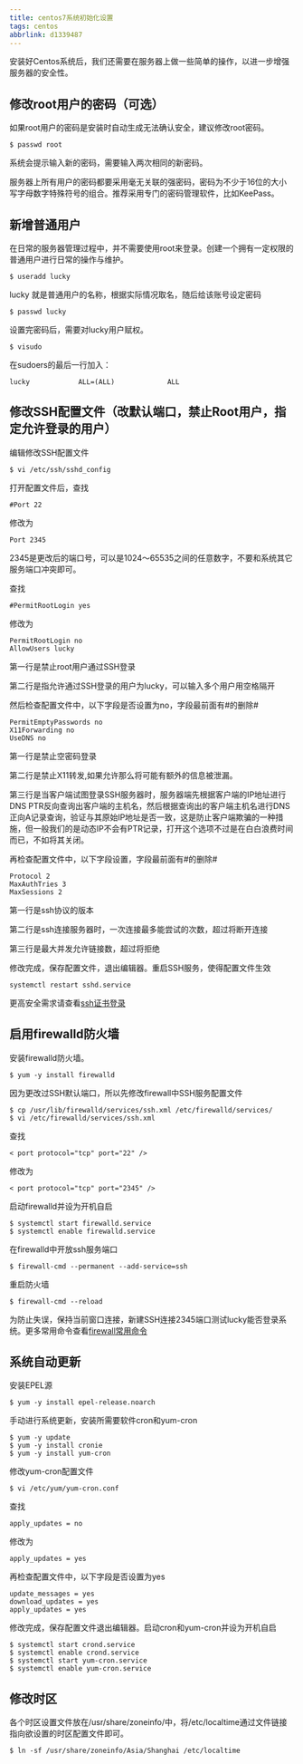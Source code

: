 ```yaml
---
title: centos7系统初始化设置
tags: centos
abbrlink: d1339487
---
```


安装好Centos系统后，我们还需要在服务器上做一些简单的操作，以进一步增强服务器的安全性。

## 修改root用户的密码（可选）

如果root用户的密码是安装时自动生成无法确认安全，建议修改root密码。

````shell
$ passwd root
````

系统会提示输入新的密码，需要输入两次相同的新密码。

服务器上所有用户的密码都要采用毫无关联的强密码，密码为不少于16位的大小写字母数字特殊符号的组合。推荐采用专门的密码管理软件，比如KeePass。

<!-- more -->

## 新增普通用户

在日常的服务器管理过程中，并不需要使用root来登录。创建一个拥有一定权限的普通用户进行日常的操作与维护。

```shell
$ useradd lucky
```

lucky 就是普通用户的名称，根据实际情况取名，随后给该账号设定密码

```shell
$ passwd lucky
```

设置完密码后，需要对lucky用户赋权。

```shell
$ visudo
```

在sudoers的最后一行加入：

```shell
lucky            ALL=(ALL)             ALL
```

## 修改SSH配置文件（改默认端口，禁止Root用户，指定允许登录的用户）

编辑修改SSH配置文件

```shell
$ vi /etc/ssh/sshd_config
```

打开配置文件后，查找

```shell
#Port 22
```

修改为

```shell
Port 2345
```

2345是更改后的端口号，可以是1024～65535之间的任意数字，不要和系统其它服务端口冲突即可。

查找

```shell
#PermitRootLogin yes
```

修改为

```shell
PermitRootLogin no
AllowUsers lucky
```

第一行是禁止root用户通过SSH登录

第二行是指允许通过SSH登录的用户为lucky，可以输入多个用户用空格隔开

然后检查配置文件中，以下字段是否设置为no，字段最前面有#的删除#

```shell
PermitEmptyPasswords no
X11Forwarding no
UseDNS no
```

第一行是禁止空密码登录

第二行是禁止X11转发,如果允许那么将可能有额外的信息被泄漏。

第三行是当客户端试图登录SSH服务器时，服务器端先根据客户端的IP地址进行DNS PTR反向查询出客户端的主机名，然后根据查询出的客户端主机名进行DNS正向A记录查询，验证与其原始IP地址是否一致，这是防止客户端欺骗的一种措施，但一般我们的是动态IP不会有PTR记录，打开这个选项不过是在白白浪费时间而已，不如将其关闭。

再检查配置文件中，以下字段设置，字段最前面有#的删除#

```shell
Protocol 2
MaxAuthTries 3
MaxSessions 2
```

第一行是ssh协议的版本

第二行是ssh连接服务器时，一次连接最多能尝试的次数，超过将断开连接

第三行是最大并发允许链接数，超过将拒绝

修改完成，保存配置文件，退出编辑器。重启SSH服务，使得配置文件生效

```shell
systemctl restart sshd.service
```

更高安全需求请查看[ssh证书登录](/posts/cecc8cb2/)

## 启用firewalld防火墙

安装firewalld防火墙。

```shell
$ yum -y install firewalld
```

因为更改过SSH默认端口，所以先修改firewall中SSH服务配置文件

```shell
$ cp /usr/lib/firewalld/services/ssh.xml /etc/firewalld/services/
$ vi /etc/firewalld/services/ssh.xml
```

查找

```shell
< port protocol="tcp" port="22" />
```

修改为

```shell
< port protocol="tcp" port="2345" />
```

启动firewalld并设为开机自启

```shell
$ systemctl start firewalld.service
$ systemctl enable firewalld.service
```

在firewalld中开放ssh服务端口

```shell
$ firewall-cmd --permanent --add-service=ssh
```

重启防火墙

```shell
$ firewall-cmd --reload
```

为防止失误，保持当前窗口连接，新建SSH连接2345端口测试lucky能否登录系统。更多常用命令查看[firewall常用命令](posts/a5e18cd0/)

## 系统自动更新

安装EPEL源

```shell
$ yum -y install epel-release.noarch
```

手动进行系统更新，安装所需要软件cron和yum-cron

```shell
$ yum -y update
$ yum -y install cronie
$ yum -y install yum-cron
```

修改yum-cron配置文件

```shell
$ vi /etc/yum/yum-cron.conf
```

查找

```shell
apply_updates = no
```

修改为

```shell
apply_updates = yes
```

再检查配置文件中，以下字段是否设置为yes

```shell
update_messages = yes
download_updates = yes
apply_updates = yes
```

修改完成，保存配置文件退出编辑器。启动cron和yum-cron并设为开机自启

```shell
$ systemctl start crond.service
$ systemctl enable crond.service
$ systemctl start yum-cron.service
$ systemctl enable yum-cron.service
```

## 修改时区

各个时区设置文件放在/usr/share/zoneinfo/中，将/etc/localtime通过文件链接指向欲设置的时区配置文件即可。

```shell
$ ln -sf /usr/share/zoneinfo/Asia/Shanghai /etc/localtime
```
